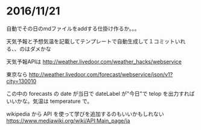 # 2016/11/21

自動でその日のmdファイルをaddする仕掛け作るか。。。

天気予報と予想気温を記載してテンプレートで自動生成して１コミットいれる、、のはダメかな

天気予報APIは
http://weather.livedoor.com/weather_hacks/webservice

東京なら
http://weather.livedoor.com/forecast/webservice/json/v1?city=130010

この中の forecasts の date が当日で dateLabel が"今日"で telop を出力すればいいかな。気温は temperature で。

wikipedia から API を使って学びを追加するのもいいかもしれない
https://www.mediawiki.org/wiki/API:Main_page/ja
